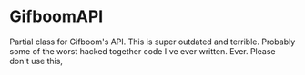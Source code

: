 GifboomAPI
==========

Partial class for Gifboom's API. This is super outdated and terrible. Probably some of the worst hacked together code I've ever written. Ever. Please don't use this,
